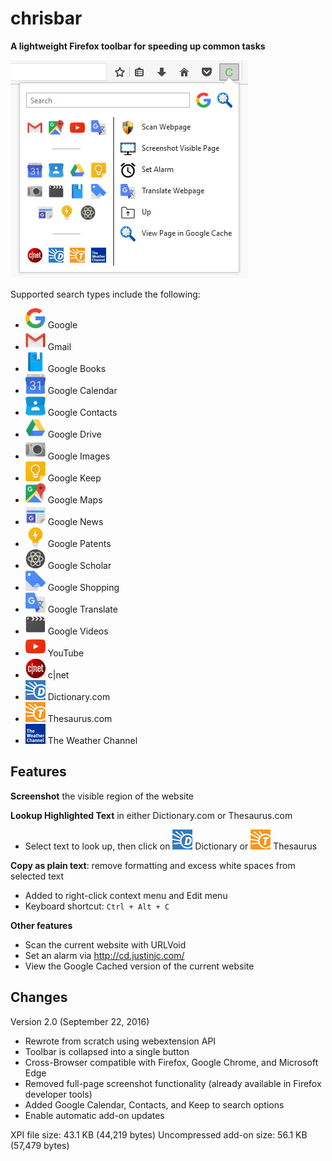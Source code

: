 # chrisbar

**A lightweight Firefox toolbar for speeding up common tasks**

![Full Screenshot](https://github.com/chrisyeh96/chrisbar/blob/master/full_screenshot.png)

Supported search types include the following:
* ![Google](https://github.com/chrisyeh96/chrisbar/blob/master/popup/icons/google.png) Google
* ![Gmail](https://github.com/chrisyeh96/chrisbar/blob/master/popup/icons/gmail.png) Gmail
* ![Google Books](https://github.com/chrisyeh96/chrisbar/blob/master/popup/icons/books.png) Google Books
* ![Google Calendar](https://github.com/chrisyeh96/chrisbar/blob/master/popup/icons/calendar.png) Google Calendar
* ![Google Contacts](https://github.com/chrisyeh96/chrisbar/blob/master/popup/icons/contacts.png) Google Contacts
* ![Google Drive](https://github.com/chrisyeh96/chrisbar/blob/master/popup/icons/drive.png) Google Drive
* ![Google Images](https://github.com/chrisyeh96/chrisbar/blob/master/popup/icons/images.png) Google Images
* ![Google Keep](https://github.com/chrisyeh96/chrisbar/blob/master/popup/icons/keep.png) Google Keep
* ![Google Maps](https://github.com/chrisyeh96/chrisbar/blob/master/popup/icons/maps.png) Google Maps
* ![Google News](https://github.com/chrisyeh96/chrisbar/blob/master/popup/icons/news.png) Google News
* ![Google Patents](https://github.com/chrisyeh96/chrisbar/blob/master/popup/icons/patents.png) Google Patents
* ![Google Scholar](https://github.com/chrisyeh96/chrisbar/blob/master/popup/icons/scholar.png) Google Scholar
* ![Google Shopping](https://github.com/chrisyeh96/chrisbar/blob/master/popup/icons/shop.png) Google Shopping
* ![Google Translate](https://github.com/chrisyeh96/chrisbar/blob/master/popup/icons/translate.png) Google Translate
* ![Google Videos](https://github.com/chrisyeh96/chrisbar/blob/master/popup/icons/videos.png) Google Videos
* ![Youtube](https://github.com/chrisyeh96/chrisbar/blob/master/popup/icons/youtube.png) YouTube
* ![c|net](https://github.com/chrisyeh96/chrisbar/blob/master/popup/icons/cnet.png) c|net
* ![Dictionary.com](https://github.com/chrisyeh96/chrisbar/blob/master/popup/icons/dict.png) Dictionary.com
* ![Thesaurus.com](https://github.com/chrisyeh96/chrisbar/blob/master/popup/icons/thes.png) Thesaurus.com
* ![Weather.com](https://github.com/chrisyeh96/chrisbar/blob/master/popup/icons/weather.png) The Weather Channel

## Features

**Screenshot** the visible region of the website

**Lookup Highlighted Text** in either Dictionary.com or Thesaurus.com

* Select text to look up, then click on ![Dictionary.com](https://github.com/chrisyeh96/chrisbar/blob/master/popup/icons/dict.png) Dictionary or ![Thesaurus.com](https://github.com/chrisyeh96/chrisbar/blob/master/popup/icons/thes.png) Thesaurus

**Copy as plain text**: remove formatting and excess white spaces from selected text

* Added to right-click context menu and Edit menu
* Keyboard shortcut: `Ctrl + Alt + C`

**Other features**
* Scan the current website with URLVoid
* Set an alarm via http://cd.justinjc.com/
* View the Google Cached version of the current website

## Changes

Version 2.0 (September 22, 2016)

* Rewrote from scratch using webextension API
* Toolbar is collapsed into a single button
* Cross-Browser compatible with Firefox, Google Chrome, and Microsoft Edge
* Removed full-page screenshot functionality (already available in Firefox developer tools)
* Added Google Calendar, Contacts, and Keep to search options
* Enable automatic add-on updates

XPI file size: 43.1 KB (44,219 bytes)
Uncompressed add-on size: 56.1 KB (57,479 bytes)